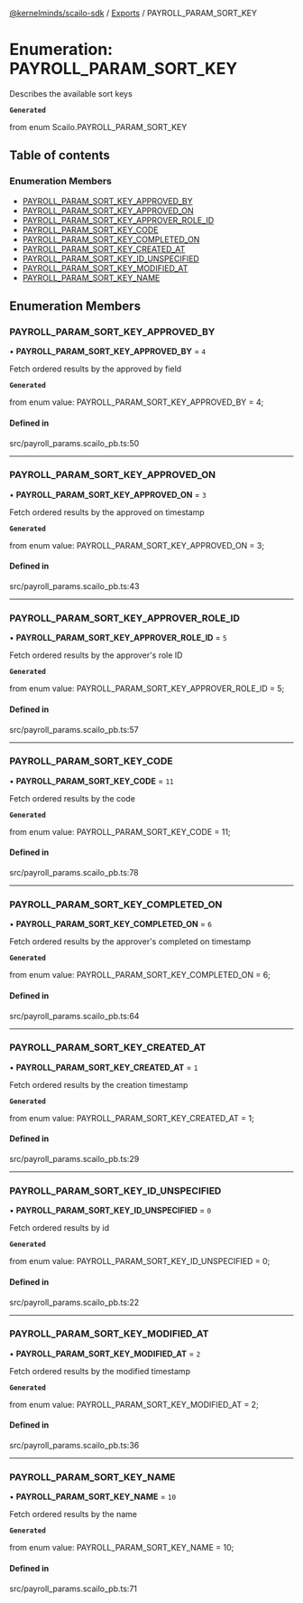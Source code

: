 [@kernelminds/scailo-sdk](../README.md) / [Exports](../modules.md) / PAYROLL\_PARAM\_SORT\_KEY

# Enumeration: PAYROLL\_PARAM\_SORT\_KEY

Describes the available sort keys

**`Generated`**

from enum Scailo.PAYROLL_PARAM_SORT_KEY

## Table of contents

### Enumeration Members

- [PAYROLL\_PARAM\_SORT\_KEY\_APPROVED\_BY](PAYROLL_PARAM_SORT_KEY.md#payroll_param_sort_key_approved_by)
- [PAYROLL\_PARAM\_SORT\_KEY\_APPROVED\_ON](PAYROLL_PARAM_SORT_KEY.md#payroll_param_sort_key_approved_on)
- [PAYROLL\_PARAM\_SORT\_KEY\_APPROVER\_ROLE\_ID](PAYROLL_PARAM_SORT_KEY.md#payroll_param_sort_key_approver_role_id)
- [PAYROLL\_PARAM\_SORT\_KEY\_CODE](PAYROLL_PARAM_SORT_KEY.md#payroll_param_sort_key_code)
- [PAYROLL\_PARAM\_SORT\_KEY\_COMPLETED\_ON](PAYROLL_PARAM_SORT_KEY.md#payroll_param_sort_key_completed_on)
- [PAYROLL\_PARAM\_SORT\_KEY\_CREATED\_AT](PAYROLL_PARAM_SORT_KEY.md#payroll_param_sort_key_created_at)
- [PAYROLL\_PARAM\_SORT\_KEY\_ID\_UNSPECIFIED](PAYROLL_PARAM_SORT_KEY.md#payroll_param_sort_key_id_unspecified)
- [PAYROLL\_PARAM\_SORT\_KEY\_MODIFIED\_AT](PAYROLL_PARAM_SORT_KEY.md#payroll_param_sort_key_modified_at)
- [PAYROLL\_PARAM\_SORT\_KEY\_NAME](PAYROLL_PARAM_SORT_KEY.md#payroll_param_sort_key_name)

## Enumeration Members

### PAYROLL\_PARAM\_SORT\_KEY\_APPROVED\_BY

• **PAYROLL\_PARAM\_SORT\_KEY\_APPROVED\_BY** = ``4``

Fetch ordered results by the approved by field

**`Generated`**

from enum value: PAYROLL_PARAM_SORT_KEY_APPROVED_BY = 4;

#### Defined in

src/payroll_params.scailo_pb.ts:50

___

### PAYROLL\_PARAM\_SORT\_KEY\_APPROVED\_ON

• **PAYROLL\_PARAM\_SORT\_KEY\_APPROVED\_ON** = ``3``

Fetch ordered results by the approved on timestamp

**`Generated`**

from enum value: PAYROLL_PARAM_SORT_KEY_APPROVED_ON = 3;

#### Defined in

src/payroll_params.scailo_pb.ts:43

___

### PAYROLL\_PARAM\_SORT\_KEY\_APPROVER\_ROLE\_ID

• **PAYROLL\_PARAM\_SORT\_KEY\_APPROVER\_ROLE\_ID** = ``5``

Fetch ordered results by the approver's role ID

**`Generated`**

from enum value: PAYROLL_PARAM_SORT_KEY_APPROVER_ROLE_ID = 5;

#### Defined in

src/payroll_params.scailo_pb.ts:57

___

### PAYROLL\_PARAM\_SORT\_KEY\_CODE

• **PAYROLL\_PARAM\_SORT\_KEY\_CODE** = ``11``

Fetch ordered results by the code

**`Generated`**

from enum value: PAYROLL_PARAM_SORT_KEY_CODE = 11;

#### Defined in

src/payroll_params.scailo_pb.ts:78

___

### PAYROLL\_PARAM\_SORT\_KEY\_COMPLETED\_ON

• **PAYROLL\_PARAM\_SORT\_KEY\_COMPLETED\_ON** = ``6``

Fetch ordered results by the approver's completed on timestamp

**`Generated`**

from enum value: PAYROLL_PARAM_SORT_KEY_COMPLETED_ON = 6;

#### Defined in

src/payroll_params.scailo_pb.ts:64

___

### PAYROLL\_PARAM\_SORT\_KEY\_CREATED\_AT

• **PAYROLL\_PARAM\_SORT\_KEY\_CREATED\_AT** = ``1``

Fetch ordered results by the creation timestamp

**`Generated`**

from enum value: PAYROLL_PARAM_SORT_KEY_CREATED_AT = 1;

#### Defined in

src/payroll_params.scailo_pb.ts:29

___

### PAYROLL\_PARAM\_SORT\_KEY\_ID\_UNSPECIFIED

• **PAYROLL\_PARAM\_SORT\_KEY\_ID\_UNSPECIFIED** = ``0``

Fetch ordered results by id

**`Generated`**

from enum value: PAYROLL_PARAM_SORT_KEY_ID_UNSPECIFIED = 0;

#### Defined in

src/payroll_params.scailo_pb.ts:22

___

### PAYROLL\_PARAM\_SORT\_KEY\_MODIFIED\_AT

• **PAYROLL\_PARAM\_SORT\_KEY\_MODIFIED\_AT** = ``2``

Fetch ordered results by the modified timestamp

**`Generated`**

from enum value: PAYROLL_PARAM_SORT_KEY_MODIFIED_AT = 2;

#### Defined in

src/payroll_params.scailo_pb.ts:36

___

### PAYROLL\_PARAM\_SORT\_KEY\_NAME

• **PAYROLL\_PARAM\_SORT\_KEY\_NAME** = ``10``

Fetch ordered results by the name

**`Generated`**

from enum value: PAYROLL_PARAM_SORT_KEY_NAME = 10;

#### Defined in

src/payroll_params.scailo_pb.ts:71
